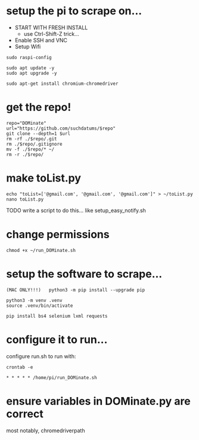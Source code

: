 # setup the pi to scrape on...

- START WITH FRESH INSTALL
    - use Ctrl-Shift-Z trick...
- Enable SSH and VNC
- Setup Wifi


```
sudo raspi-config

sudo apt update -y
sudo apt upgrade -y

sudo apt-get install chromium-chromedriver
```

# get the repo!
```
repo="DOMinate"
url="https://github.com/suchdatums/$repo"
git clone --depth=1 $url
rm -rf ./$repo/.git
rm ./$repo/.gitignore
mv -f ./$repo/* ~/
rm -r ./$repo/
```

# make toList.py
```
echo "toList=['@gmail.com', '@gmail.com', '@gmail.com']" > ~/toList.py
nano toList.py
```
TODO write a script to do this... like setup_easy_notify.sh

# change permissions
```
chmod +x ~/run_DOMinate.sh
```

# setup the software to scrape... 
```
(MAC ONLY!!!)   python3 -m pip install --upgrade pip
```


```
python3 -m venv .venv
source .venv/bin/activate

pip install bs4 selenium lxml requests
```

# configure it to run...

configure run.sh to run with:
```
crontab -e

* * * * * /home/pi/run_DOMinate.sh
```

# ensure variables in DOMinate.py are correct
most notably, chromedriverpath